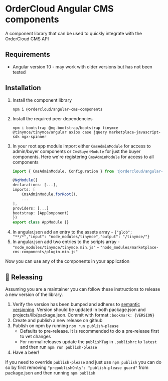 # OrderCloud Angular CMS components

A component library that can be used to quickly integrate with the OrderCloud CMS API

## Requirements

* Angular version 10 - may work with older versions but has not been tested

## Installation
1. Install the component library
     ```
     npm i @ordercloud/angular-cms-components
     ```
2. Install the required peer dependencies
    ```
    npm i bootstrap @ng-bootstrap/bootstrap tinymce @tinymce/tinymce/angular axios case jquery marketplace-javascript-sdk ngx-spinner
    ```
3. In your root app module import either `CmsAdminModule` for access to admin/buyer components or `CmsBuyerModule` for just the buyer components. Here we're registering `CmsAdminModule` for access to all components
    ```typescript
    import { CmsAdminModule, Configuration } from '@ordercloud/angular-sdk';

    @NgModule({
    declarations: [...],
    imports: [
        CmsAdminModule.forRoot(),
        ...
    ],
    providers: [...]
    bootstrap: [AppComponent]
    })
    export class AppModule {}
    ```
4. In angular.json add an entry to the assets array
        - `{"glob": "**/*","input": "node_modules/tinymce","output": "/tinymce/"}`
5. In angular.json add two entries to the scripts array
        - `"node_modules/tinymce/tinymce.min.js"`
        - `"node_modules/marketplace-cms-components/plugin.min.js"`

Now you can use any of the components in your application

## 🚀 Releasing

Assuming you are a maintainer you can follow these instructions to release a new version of the library.

1. Verify the version has been bumped and adheres to [semantic versioning](https://semver.org/). Version should be updated in both package.json and projects/lib/package.json. Commit with format `:bookmark: {VERSION}`
2. Create and publish a new release on github
3. Publish on npm by running `npm run publish-please`
   - Defaults to pre-release. It is recommended to do a pre-release first to vet changes
   - For normal releases update the `publishTag` in `.publishrc` to `latest` and then run `npm run publish-please`
4. Have a beer!

If you need to override `publish-please` and just use `npm publish` you can do so by first removing `"prepublishOnly": "publish-please guard"` from package.json and then running `npm publish`